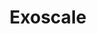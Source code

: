 ---
title: "Exoscale"
description: "Learn about Exoscale, its services, and how to use them effectively."
cardImage: "/images/learning-path/kubernetes-icon.svg"
weight: 2
---